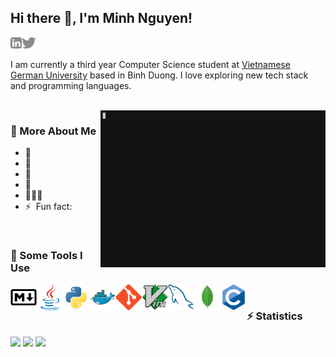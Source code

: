## Hi there 👋, I'm Minh Nguyen!

<a href="https://www.linkedin.com/in/benminh1201"><img align="left" alt="linkedin" src="./images/linkedin.svg" height="18px" /></a>
<a href="https://twitter.com/benminh1201"><img alt="twitter" src="./images/twitter.svg" height="18px" /></a>

I am currently a third year Computer Science student at [Vietnamese German University](https://vgu.edu.vn) based in Binh Duong. I love exploring new tech stack and programming languages.

<br>

<img align="right" alt="GIF" src="./images/hello.gif" width="360px" />

### 🧐 More About Me

- 🔭 &nbsp; 
- 🌱 &nbsp; 
- 📝 &nbsp;
- 💬 &nbsp; 
- 👨🏻‍💻 &nbsp; 
- ⚡&nbsp; Fun fact: 

<br>

### 🔨 Some Tools I Use
<a href="https://www.markdownguide.org" target="_blank"><img align="left" src="./images/markdown-original.svg" alt="Markdown" height="42px" /></a>
<a href="https://www.java.com/en" target="_blank"><img align="left" src="./images/java-original.svg" alt="Java" height="42px" /></a>
<a href="https://www.python.org" target="_blank"><img align="left" src="./images/python-original.svg" alt="Python" height="42px" /></a>
<a href="https://www.docker.com" target="_blank"><img align="left" src="./images/docker-original.svg" alt="Docker" height="42px" /></a>
<a href="https://git-scm.com" target="_blank"><img align="left" src="./images/git-original.svg" alt="Git" height="42px" /></a>
<a href="https://www.vim.org" target="_blank"><img align="left" src="./images/vim-original.svg" alt="Vim" height="42px" /></a>
<a href="https://www.mysql.com" target="_blank"><img align="left" src="./images/mysql-original.svg" alt="MySQL" height="42px" /></a>
<a href="https://www.mongodb.com" target="_blank"><img align="left" src="./images/mongodb-original.svg" alt="MongoDB" height="42px" /></a>
<a href="http://www.open-std.org/jtc1/sc22/wg14" target="_blank"><img align="left" src="./images/c-original.svg" alt="C" height="42px" /></a>


<br>

### ⚡️ Statistics

<img src="https://github-readme-stats-beta-plum.vercel.app/api?username=benminh121&show_icons=true&theme=dracula&count_private=true" />
<img src="https://github-readme-stats-beta-plum.vercel.app/api/wakatime?username=benminh121&show_icons=true&theme=dracula" />
<img src="https://github-readme-stats-beta-plum.vercel.app/api/top-langs/?username=benminh121&count_private=true&layout=compact&show_icons=true&theme=dracula&langs_count=10&exclude_repo=Readme-stats" />
